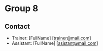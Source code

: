 # Group 8

## Contact
- Trainer: [FullName] [trainer@mail.com]
- Assistant: [FullName] [asistant@mail.com]

